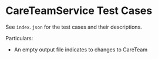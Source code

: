 # CareTeamService Test Cases

See `index.json` for the test cases and their descriptions.

Particulars:

- An empty output file indicates to changes to CareTeam